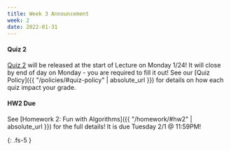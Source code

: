 ```yaml
---
title: Week 3 Announcement
week: 2
date: 2022-01-31
---
```


#### Quiz 2
[Quiz 2](https://forms.gle/bZeYyCUZufpZk5rV9) will be released at the start of Lecture on Monday 1/24! It will close by end of day on Monday - you are required to fill it out! See our [Quiz Policy]({{ "/policies/#quiz-policy" | absolute_url }}) for details on how each quiz impact your grade.


#### HW2 Due

See [Homework 2: Fun with Algorithms]({{ "/homework/#hw2" | absolute_url }}) for the full details! It is due Tuesday 2/1 @ 11:59PM!


{: .fs-5 }
